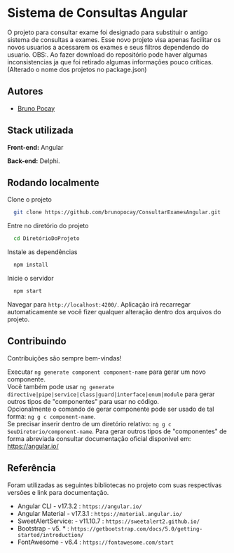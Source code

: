 
# Sistema de Consultas Angular

O projeto para consultar exame foi designado para substituir o antigo sistema de consultas a exames. Esse novo projeto visa apenas facilitar os novos usuarios a acessarem os exames e seus filtros dependendo do usuario.
OBS:. Ao fazer download do repositório pode haver algumas inconsistencias ja que foi retirado algumas informações pouco críticas. (Alterado o nome dos projetos no package.json)


## Autores

- [Bruno Pocay](https://github.com/brunopocay)


## Stack utilizada

**Front-end:**  Angular
  
**Back-end:** Delphi.


## Rodando localmente

Clone o projeto

```bash
  git clone https://github.com/brunopocay/ConsultarExamesAngular.git
```

Entre no diretório do projeto

```bash
  cd DiretórioDoProjeto
```

Instale as dependências

```bash
  npm install
```

Inicie o servidor

```bash
  npm start
```

Navegar para `http://localhost:4200/`. Aplicação irá recarregar automaticamente se você fizer qualquer alteração dentro dos arquivos do projeto.

## Contribuindo

Contribuições são sempre bem-vindas!

Executar `ng generate component component-name` para gerar um novo componente.  
Você também pode usar `ng generate directive|pipe|service|class|guard|interface|enum|module` para gerar outros tipos de "componentes" para usar no código.  
Opcionalmente o comando de gerar componente pode ser usado de tal forma: `ng g c component-name`.  
Se precisar inserir dentro de um diretório relativo: `ng g c SeuDiretorio/component-name`. Para gerar outros tipos de "componentes" de forma abreviada consultar documentação oficial disponivel em: https://angular.io/


## Referência

Foram utilizadas as seguintes bibliotecas no projeto com suas respectivas versões e link para documentação.  
 - Angular CLI - v17.3.2 : `https://angular.io/`  
 - Angular Material - v17.3.1 : `https://material.angular.io/`  
 - SweetAlertService: - v11.10.7 : `https://sweetalert2.github.io/`  
 - Bootstrap - v5. * : `https://getbootstrap.com/docs/5.0/getting-started/introduction/`  
 - FontAwesome - v6.4 : `https://fontawesome.com/start`

